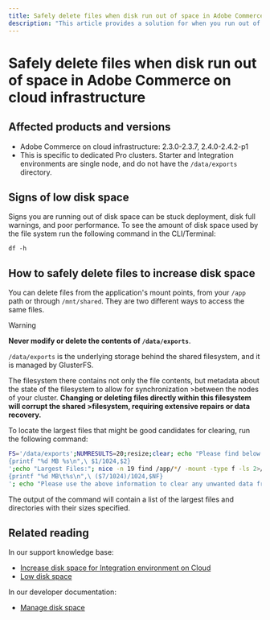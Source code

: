 ```yaml
---
title: Safely delete files when disk run out of space in Adobe Commerce on cloud infrastructure
description: "This article provides a solution for when you run out of disk space and need to safely remove files. Before considering this action, review [Manage disk space](https://devdocs.magento.com/cloud/project/manage-disk-space.html#no-space-left) in our developer documentation. If the steps in that article are not appropriate for you or do not solve the issue, review the steps in this article."
---
```


# Safely delete files when disk run out of space in Adobe Commerce on cloud infrastructure

## Affected products and versions

* Adobe Commerce on cloud infrastructure:
  2.3.0-2.3.7, 2.4.0-2.4.2-p1
* This is specific to dedicated Pro clusters. Starter and Integration environments are single node, and do not have the `/data/exports` directory.

## Signs of low disk space

Signs you are running out of disk space can be stuck deployment, disk full warnings, and poor performance.
To see the amount of disk space used by the file system run the following command in the CLI/Terminal:

`df -h`


## How to safely delete files to increase disk space

You can delete files from the application's mount points, from your `/app` path or through `/mnt/shared`. They are two different ways to access the same files.

>[!WARNING]
>
>**Never modify or delete the contents of `/data/exports`**.
>
>`/data/exports` is the underlying storage behind the shared filesystem, and it is managed by GlusterFS.
>
>The filesystem there contains not only the file contents, but metadata about the state of the filesystem to allow for synchronization >between the nodes of your cluster. **Changing or deleting files directly within this filesystem will corrupt the shared >filesystem, requiring extensive repairs or data recovery.**

To locate the largest files that might be good candidates for clearing, run the following command:

```bash
FS='/data/exports';NUMRESULTS=20;resize;clear; echo "Please find below the Largest Directories and Files:";date;df -h $FS; echo "Largest Directories:";du -x /app/*/ 2>/dev/null| sort -rnk1| head -n $NUMRESULTS| awk '
{printf "%d MB %s\n",\ $1/1024,$2}
';echo "Largest Files:"; nice -n 19 find /app/*/ -mount -type f -ls 2>/dev/null| sort -rnk7| head -n $NUMRESULTS|awk '
{printf "%d MB\t%s\n",\ ($7/1024)/1024,$NF}
'; echo "Please use the above information to clear any unwanted data from the server, it is important this is done as soon as possible to ensure your server stays functional.";
```

The output of the command will contain a list of the largest files and directories with their sizes specified.

## Related reading

In our support knowledge base:

* [Increase disk space for Integration environment on Cloud](https://support.magento.com/hc/en-us/articles/360005189554)
* [Low disk space](https://support.magento.com/hc/en-us/articles/360037072592)

In our developer documentation:

* [Manage disk space](https://devdocs.magento.com/cloud/project/manage-disk-space.html)
